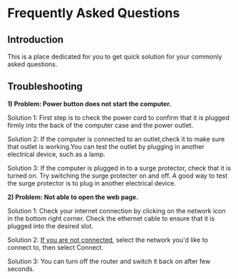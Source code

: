 # Frequently Asked Questions

## Introduction

This is a place dedicated for you to get quick solution for your commonly asked questions.

## Troubleshooting 

**1) Problem: Power button does not start the computer.**

 Solution 1: First step is to check the power cord to confirm that it is plugged firmly into the back of the computer case and the power outlet.

Solution 2: If the computer is connected to an outlet,check it to make sure that outlet is working.You can test the outlet by plugging in another electrical device,  such as a lamp. 

Solution 3: If the computer is plugged in to a surge protector, check that it is turned on. Try switching the surge protecter on and off. A good way to test the surge  protector is to plug in another electrical device.

**2) Problem: Not able to open the web page.**

Solution 1: Check your internet connection by clicking on the network icon in the bottom right corner. Check the ethernet cable to ensure that it is plugged into the desired slot.
  
Solution 2: [If you are not connected](https://github.com/akshayakolay/Portfolio/blob/main/Tutorials/Set%20up%20a%20new%20computer.md#configure-and-connect-to-the-internet), select the network you'd like to connect to, then select Connect.
  
Solution 3: You can turn off the router and switch it back on after few seconds.
  
  
  
